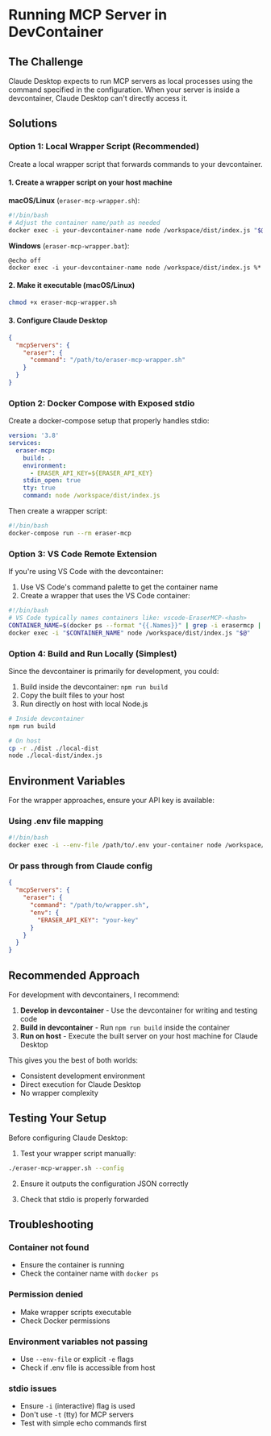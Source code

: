 # Running MCP Server in DevContainer

## The Challenge

Claude Desktop expects to run MCP servers as local processes using the command specified in the configuration. When your server is inside a devcontainer, Claude Desktop can't directly access it.

## Solutions

### Option 1: Local Wrapper Script (Recommended)

Create a local wrapper script that forwards commands to your devcontainer.

#### 1. Create a wrapper script on your host machine

**macOS/Linux** (`eraser-mcp-wrapper.sh`):
```bash
#!/bin/bash
# Adjust the container name/path as needed
docker exec -i your-devcontainer-name node /workspace/dist/index.js "$@"
```

**Windows** (`eraser-mcp-wrapper.bat`):
```batch
@echo off
docker exec -i your-devcontainer-name node /workspace/dist/index.js %*
```

#### 2. Make it executable (macOS/Linux)
```bash
chmod +x eraser-mcp-wrapper.sh
```

#### 3. Configure Claude Desktop
```json
{
  "mcpServers": {
    "eraser": {
      "command": "/path/to/eraser-mcp-wrapper.sh"
    }
  }
}
```

### Option 2: Docker Compose with Exposed stdio

Create a docker-compose setup that properly handles stdio:

```yaml
version: '3.8'
services:
  eraser-mcp:
    build: .
    environment:
      - ERASER_API_KEY=${ERASER_API_KEY}
    stdin_open: true
    tty: true
    command: node /workspace/dist/index.js
```

Then create a wrapper script:
```bash
#!/bin/bash
docker-compose run --rm eraser-mcp
```

### Option 3: VS Code Remote Extension

If you're using VS Code with the devcontainer:

1. Use VS Code's command palette to get the container name
2. Create a wrapper that uses the VS Code container:

```bash
#!/bin/bash
# VS Code typically names containers like: vscode-EraserMCP-<hash>
CONTAINER_NAME=$(docker ps --format "{{.Names}}" | grep -i erasermcp | head -1)
docker exec -i "$CONTAINER_NAME" node /workspace/dist/index.js "$@"
```

### Option 4: Build and Run Locally (Simplest)

Since the devcontainer is primarily for development, you could:

1. Build inside the devcontainer: `npm run build`
2. Copy the built files to your host
3. Run directly on host with local Node.js

```bash
# Inside devcontainer
npm run build

# On host
cp -r ./dist ./local-dist
node ./local-dist/index.js
```

## Environment Variables

For the wrapper approaches, ensure your API key is available:

### Using .env file mapping
```bash
#!/bin/bash
docker exec -i --env-file /path/to/.env your-container node /workspace/dist/index.js "$@"
```

### Or pass through from Claude config
```json
{
  "mcpServers": {
    "eraser": {
      "command": "/path/to/wrapper.sh",
      "env": {
        "ERASER_API_KEY": "your-key"
      }
    }
  }
}
```

## Recommended Approach

For development with devcontainers, I recommend:

1. **Develop in devcontainer** - Use the devcontainer for writing and testing code
2. **Build in devcontainer** - Run `npm run build` inside the container
3. **Run on host** - Execute the built server on your host machine for Claude Desktop

This gives you the best of both worlds:
- Consistent development environment
- Direct execution for Claude Desktop
- No wrapper complexity

## Testing Your Setup

Before configuring Claude Desktop:

1. Test your wrapper script manually:
```bash
./eraser-mcp-wrapper.sh --config
```

2. Ensure it outputs the configuration JSON correctly

3. Check that stdio is properly forwarded

## Troubleshooting

### Container not found
- Ensure the container is running
- Check the container name with `docker ps`

### Permission denied
- Make wrapper scripts executable
- Check Docker permissions

### Environment variables not passing
- Use `--env-file` or explicit `-e` flags
- Check if .env file is accessible from host

### stdio issues
- Ensure `-i` (interactive) flag is used
- Don't use `-t` (tty) for MCP servers
- Test with simple echo commands first
